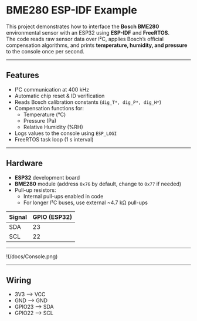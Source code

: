 # BME280 ESP-IDF Example

This project demonstrates how to interface the **Bosch BME280** environmental sensor with an ESP32 using **ESP-IDF** and **FreeRTOS**.  
The code reads raw sensor data over I²C, applies Bosch’s official compensation algorithms, and prints **temperature, humidity, and pressure** to the console once per second.

---

## Features

- I²C communication at 400 kHz
- Automatic chip reset & ID verification
- Reads Bosch calibration constants (`dig_T*, dig_P*, dig_H*`)
- Compensation functions for:
  - Temperature (°C)
  - Pressure (Pa)
  - Relative Humidity (%RH)
- Logs values to the console using `ESP_LOGI`
- FreeRTOS task loop (1 s interval)

---

## Hardware

- **ESP32** development board
- **BME280** module (address `0x76` by default, change to `0x77` if needed)
- Pull-up resistors:
  - Internal pull-ups enabled in code
  - For longer I²C buses, use external ~4.7 kΩ pull-ups

| Signal | GPIO (ESP32) |
|--------|--------------|
| SDA    | 23           |
| SCL    | 22           |

---

!(/docs/Console.png)

---

## Wiring
- 3V3 --> VCC
- GND --> GND
- GPIO23 --> SDA
- GPIO22 --> SCL

